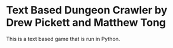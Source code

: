 # Text Based Dungeon Crawler by Drew Pickett and Matthew Tong

This is a text based game that is run in Python. 
